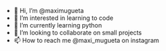 - 👋 Hi, I’m @maximugueta
- 👀 I’m interested in learning to code
- 🌱 I’m currently learning python
- 💞️ I’m looking to collaborate on small projects
- 📫 How to reach me @maxi_mugueta on instagram

<!---
maximugueta/maximugueta is a ✨ special ✨ repository because its `README.md` (this file) appears on your GitHub profile.
You can click the Preview link to take a look at your changes.
--->
